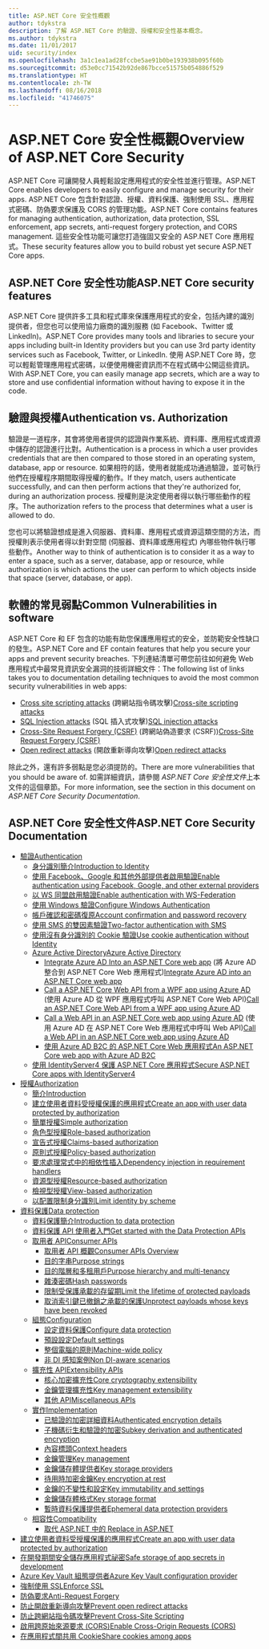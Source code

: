 ```yaml
---
title: ASP.NET Core 安全性概觀
author: tdykstra
description: 了解 ASP.NET Core 的驗證、授權和安全性基本概念。
ms.author: tdykstra
ms.date: 11/01/2017
uid: security/index
ms.openlocfilehash: 3a1c1ea1ad28fccbe5ae91b0be193938b095f60b
ms.sourcegitcommit: d53e0cc71542b92de867bcce51575b054886f529
ms.translationtype: HT
ms.contentlocale: zh-TW
ms.lasthandoff: 08/16/2018
ms.locfileid: "41746075"
---
```

# <a name="overview-of-aspnet-core-security"></a><span data-ttu-id="83abf-103">ASP.NET Core 安全性概觀</span><span class="sxs-lookup"><span data-stu-id="83abf-103">Overview of ASP.NET Core Security</span></span>

<span data-ttu-id="83abf-104">ASP.NET Core 可讓開發人員輕鬆設定應用程式的安全性並進行管理。</span><span class="sxs-lookup"><span data-stu-id="83abf-104">ASP.NET Core enables developers to easily configure and manage security for their apps.</span></span> <span data-ttu-id="83abf-105">ASP.NET Core 包含針對認證、授權、資料保護、強制使用 SSL、應用程式密碼、防偽要求保護及 CORS 的管理功能。</span><span class="sxs-lookup"><span data-stu-id="83abf-105">ASP.NET Core contains features for managing authentication, authorization, data protection, SSL enforcement, app secrets, anti-request forgery protection, and CORS management.</span></span> <span data-ttu-id="83abf-106">這些安全性功能可讓您打造強固又安全的 ASP.NET Core 應用程式。</span><span class="sxs-lookup"><span data-stu-id="83abf-106">These security features allow you to build robust yet secure ASP.NET Core apps.</span></span>

## <a name="aspnet-core-security-features"></a><span data-ttu-id="83abf-107">ASP.NET Core 安全性功能</span><span class="sxs-lookup"><span data-stu-id="83abf-107">ASP.NET Core security features</span></span>

<span data-ttu-id="83abf-108">ASP.NET Core 提供許多工具和程式庫來保護應用程式的安全，包括內建的識別提供者，但您也可以使用協力廠商的識別服務 (如 Facebook、Twitter 或 LinkedIn)。</span><span class="sxs-lookup"><span data-stu-id="83abf-108">ASP.NET Core provides many tools and libraries to secure your apps including built-in Identity providers but you can use 3rd party identity services such as Facebook, Twitter, or LinkedIn.</span></span> <span data-ttu-id="83abf-109">使用 ASP.NET Core 時，您可以輕鬆管理應用程式密碼，以便使用機密資訊而不在程式碼中公開這些資訊。</span><span class="sxs-lookup"><span data-stu-id="83abf-109">With ASP.NET Core, you can easily manage app secrets, which are a way to store and use confidential information without having to expose it in the code.</span></span>

## <a name="authentication-vs-authorization"></a><span data-ttu-id="83abf-110">驗證與授權</span><span class="sxs-lookup"><span data-stu-id="83abf-110">Authentication vs. Authorization</span></span>

<span data-ttu-id="83abf-111">驗證是一道程序，其會將使用者提供的認證與作業系統、資料庫、應用程式或資源中儲存的認證進行比對。</span><span class="sxs-lookup"><span data-stu-id="83abf-111">Authentication is a process in which a user provides credentials that are then compared to those stored in an operating system, database, app or resource.</span></span> <span data-ttu-id="83abf-112">如果相符的話，使用者就能成功通過驗證，並可執行他們在授權程序期間取得授權的動作。</span><span class="sxs-lookup"><span data-stu-id="83abf-112">If they match, users authenticate successfully, and can then perform actions that they're authorized for, during an authorization process.</span></span> <span data-ttu-id="83abf-113">授權則是決定使用者得以執行哪些動作的程序。</span><span class="sxs-lookup"><span data-stu-id="83abf-113">The authorization refers to the process that determines what a user is allowed to do.</span></span>

<span data-ttu-id="83abf-114">您也可以將驗證想成是進入伺服器、資料庫、應用程式或資源這類空間的方法，而授權則表示使用者得以針對空間 (伺服器、資料庫或應用程式) 內哪些物件執行哪些動作。</span><span class="sxs-lookup"><span data-stu-id="83abf-114">Another way to think of authentication is to consider it as a way to enter a space, such as a server, database, app or resource, while authorization is which actions the user can perform to which objects inside that space (server, database, or app).</span></span>

## <a name="common-vulnerabilities-in-software"></a><span data-ttu-id="83abf-115">軟體的常見弱點</span><span class="sxs-lookup"><span data-stu-id="83abf-115">Common Vulnerabilities in software</span></span>

<span data-ttu-id="83abf-116">ASP.NET Core 和 EF 包含的功能有助您保護應用程式的安全，並防範安全性缺口的發生。</span><span class="sxs-lookup"><span data-stu-id="83abf-116">ASP.NET Core and EF contain features that help you secure your apps and prevent security breaches.</span></span> <span data-ttu-id="83abf-117">下列連結清單可帶您前往如何避免 Web 應用程式中最常見資訊安全漏洞的技術詳細文件：</span><span class="sxs-lookup"><span data-stu-id="83abf-117">The following list of links takes you to documentation detailing techniques to avoid the most common security vulnerabilities in web apps:</span></span>

* <span data-ttu-id="83abf-118">[Cross site scripting attacks](xref:security/cross-site-scripting) (跨網站指令碼攻擊)</span><span class="sxs-lookup"><span data-stu-id="83abf-118">[Cross-site scripting attacks](xref:security/cross-site-scripting)</span></span>
* <span data-ttu-id="83abf-119">[SQL Injection attacks](https://docs.microsoft.com/ef/core/querying/raw-sql) (SQL 插入式攻擊)</span><span class="sxs-lookup"><span data-stu-id="83abf-119">[SQL injection attacks](https://docs.microsoft.com/ef/core/querying/raw-sql)</span></span>
* <span data-ttu-id="83abf-120">[Cross-Site Request Forgery (CSRF)](xref:security/anti-request-forgery) (跨網站偽造要求 (CSRF))</span><span class="sxs-lookup"><span data-stu-id="83abf-120">[Cross-Site Request Forgery (CSRF)](xref:security/anti-request-forgery)</span></span>
* <span data-ttu-id="83abf-121">[Open redirect attacks](xref:security/preventing-open-redirects) (開啟重新導向攻擊)</span><span class="sxs-lookup"><span data-stu-id="83abf-121">[Open redirect attacks](xref:security/preventing-open-redirects)</span></span>

<span data-ttu-id="83abf-122">除此之外，還有許多弱點是您必須提防的。</span><span class="sxs-lookup"><span data-stu-id="83abf-122">There are more vulnerabilities that you should be aware of.</span></span> <span data-ttu-id="83abf-123">如需詳細資訊，請參閱 *ASP.NET Core 安全性文件*上本文件的這個章節。</span><span class="sxs-lookup"><span data-stu-id="83abf-123">For more information, see the section in this document on *ASP.NET Core Security Documentation*.</span></span>

## <a name="aspnet-core-security-documentation"></a><span data-ttu-id="83abf-124">ASP.NET Core 安全性文件</span><span class="sxs-lookup"><span data-stu-id="83abf-124">ASP.NET Core Security Documentation</span></span>

*   [<span data-ttu-id="83abf-125">驗證</span><span class="sxs-lookup"><span data-stu-id="83abf-125">Authentication</span></span>](xref:security/authentication/index)
    *   [<span data-ttu-id="83abf-126">身分識別簡介</span><span class="sxs-lookup"><span data-stu-id="83abf-126">Introduction to Identity</span></span>](xref:security/authentication/identity)
    *   [<span data-ttu-id="83abf-127">使用 Facebook、Google 和其他外部提供者啟用驗證</span><span class="sxs-lookup"><span data-stu-id="83abf-127">Enable authentication using Facebook, Google, and other external providers</span></span>](xref:security/authentication/social/index)
    *   [<span data-ttu-id="83abf-128">以 WS 同盟啟用驗證</span><span class="sxs-lookup"><span data-stu-id="83abf-128">Enable authentication with WS-Federation</span></span>](xref:security/authentication/ws-federation)
    * [<span data-ttu-id="83abf-129">使用 Windows 驗證</span><span class="sxs-lookup"><span data-stu-id="83abf-129">Configure Windows Authentication</span></span>](xref:security/authentication/windowsauth)
    *   [<span data-ttu-id="83abf-130">帳戶確認和密碼復原</span><span class="sxs-lookup"><span data-stu-id="83abf-130">Account confirmation and password recovery</span></span>](xref:security/authentication/accconfirm)
    *   [<span data-ttu-id="83abf-131">使用 SMS 的雙因素驗證</span><span class="sxs-lookup"><span data-stu-id="83abf-131">Two-factor authentication with SMS</span></span>](xref:security/authentication/2fa)
    *   [<span data-ttu-id="83abf-132">使用沒有身分識別的 Cookie 驗證</span><span class="sxs-lookup"><span data-stu-id="83abf-132">Use cookie authentication without Identity</span></span>](xref:security/authentication/cookie)
    *   [<span data-ttu-id="83abf-133">Azure Active Directory</span><span class="sxs-lookup"><span data-stu-id="83abf-133">Azure Active Directory</span></span>](xref:security/authentication/azure-active-directory/index)
        *   <span data-ttu-id="83abf-134">[Integrate Azure AD Into an ASP.NET Core web app](https://azure.microsoft.com/documentation/samples/active-directory-dotnet-webapp-openidconnect-aspnetcore/) (將 Azure AD 整合到 ASP.NET Core Web 應用程式)</span><span class="sxs-lookup"><span data-stu-id="83abf-134">[Integrate Azure AD into an ASP.NET Core web app](https://azure.microsoft.com/documentation/samples/active-directory-dotnet-webapp-openidconnect-aspnetcore/)</span></span>
        *   <span data-ttu-id="83abf-135">[Call a ASP.NET Core Web API from a WPF app using Azure AD](https://azure.microsoft.com/documentation/samples/active-directory-dotnet-native-aspnetcore/) (使用 Azure AD 從 WPF 應用程式呼叫 ASP.NET Core Web API)</span><span class="sxs-lookup"><span data-stu-id="83abf-135">[Call an ASP.NET Core Web API from a WPF app using Azure AD](https://azure.microsoft.com/documentation/samples/active-directory-dotnet-native-aspnetcore/)</span></span>
        *   <span data-ttu-id="83abf-136">[Call a Web API in an ASP.NET Core web app using Azure AD](https://azure.microsoft.com/documentation/samples/active-directory-dotnet-webapp-webapi-openidconnect-aspnetcore/) (使用 Azure AD 在 ASP.NET Core Web 應用程式中呼叫 Web API)</span><span class="sxs-lookup"><span data-stu-id="83abf-136">[Call a Web API in an ASP.NET Core web app using Azure AD](https://azure.microsoft.com/documentation/samples/active-directory-dotnet-webapp-webapi-openidconnect-aspnetcore/)</span></span>
        *   [<span data-ttu-id="83abf-137">使用 Azure AD B2C 的 ASP.NET Core Web 應用程式</span><span class="sxs-lookup"><span data-stu-id="83abf-137">An ASP.NET Core web app with Azure AD B2C</span></span>](https://azure.microsoft.com/resources/samples/active-directory-b2c-dotnetcore-webapp/)
    *   [<span data-ttu-id="83abf-138">使用 IdentityServer4 保護 ASP.NET Core 應用程式</span><span class="sxs-lookup"><span data-stu-id="83abf-138">Secure ASP.NET Core apps with IdentityServer4</span></span>](https://identityserver4.readthedocs.io)
*   [<span data-ttu-id="83abf-139">授權</span><span class="sxs-lookup"><span data-stu-id="83abf-139">Authorization</span></span>](xref:security/authorization/index)
    *   [<span data-ttu-id="83abf-140">簡介</span><span class="sxs-lookup"><span data-stu-id="83abf-140">Introduction</span></span>](xref:security/authorization/introduction)
    *   [<span data-ttu-id="83abf-141">建立使用者資料受授權保護的應用程式</span><span class="sxs-lookup"><span data-stu-id="83abf-141">Create an app with user data protected by authorization</span></span>](xref:security/authorization/secure-data)
    *   [<span data-ttu-id="83abf-142">簡單授權</span><span class="sxs-lookup"><span data-stu-id="83abf-142">Simple authorization</span></span>](xref:security/authorization/simple)
    *   [<span data-ttu-id="83abf-143">角色型授權</span><span class="sxs-lookup"><span data-stu-id="83abf-143">Role-based authorization</span></span>](xref:security/authorization/roles)
    *   [<span data-ttu-id="83abf-144">宣告式授權</span><span class="sxs-lookup"><span data-stu-id="83abf-144">Claims-based authorization</span></span>](xref:security/authorization/claims)
    *   [<span data-ttu-id="83abf-145">原則式授權</span><span class="sxs-lookup"><span data-stu-id="83abf-145">Policy-based authorization</span></span>](xref:security/authorization/policies)
    *   [<span data-ttu-id="83abf-146">要求處理常式中的相依性插入</span><span class="sxs-lookup"><span data-stu-id="83abf-146">Dependency injection in requirement handlers</span></span>](xref:security/authorization/dependencyinjection)
    *   [<span data-ttu-id="83abf-147">資源型授權</span><span class="sxs-lookup"><span data-stu-id="83abf-147">Resource-based authorization</span></span>](xref:security/authorization/resourcebased)
    *   [<span data-ttu-id="83abf-148">檢視型授權</span><span class="sxs-lookup"><span data-stu-id="83abf-148">View-based authorization</span></span>](xref:security/authorization/views)
    *   [<span data-ttu-id="83abf-149">以配置限制身分識別</span><span class="sxs-lookup"><span data-stu-id="83abf-149">Limit identity by scheme</span></span>](xref:security/authorization/limitingidentitybyscheme)
*   [<span data-ttu-id="83abf-150">資料保護</span><span class="sxs-lookup"><span data-stu-id="83abf-150">Data protection</span></span>](xref:security/data-protection/index)
    *   [<span data-ttu-id="83abf-151">資料保護簡介</span><span class="sxs-lookup"><span data-stu-id="83abf-151">Introduction to data protection</span></span>](xref:security/data-protection/introduction)
    *   [<span data-ttu-id="83abf-152">資料保護 API 使用者入門</span><span class="sxs-lookup"><span data-stu-id="83abf-152">Get started with the Data Protection APIs</span></span>](xref:security/data-protection/using-data-protection)
    *   [<span data-ttu-id="83abf-153">取用者 API</span><span class="sxs-lookup"><span data-stu-id="83abf-153">Consumer APIs</span></span>](xref:security/data-protection/consumer-apis/index)
        *   [<span data-ttu-id="83abf-154">取用者 API 概觀</span><span class="sxs-lookup"><span data-stu-id="83abf-154">Consumer APIs Overview</span></span>](xref:security/data-protection/consumer-apis/overview)
        *   [<span data-ttu-id="83abf-155">目的字串</span><span class="sxs-lookup"><span data-stu-id="83abf-155">Purpose strings</span></span>](xref:security/data-protection/consumer-apis/purpose-strings)
        *   [<span data-ttu-id="83abf-156">目的階層和多租用戶</span><span class="sxs-lookup"><span data-stu-id="83abf-156">Purpose hierarchy and multi-tenancy</span></span>](xref:security/data-protection/consumer-apis/purpose-strings-multitenancy)
        *   [<span data-ttu-id="83abf-157">雜湊密碼</span><span class="sxs-lookup"><span data-stu-id="83abf-157">Hash passwords</span></span>](xref:security/data-protection/consumer-apis/password-hashing)
        *   [<span data-ttu-id="83abf-158">限制受保護承載的存留期</span><span class="sxs-lookup"><span data-stu-id="83abf-158">Limit the lifetime of protected payloads</span></span>](xref:security/data-protection/consumer-apis/limited-lifetime-payloads)
        *   [<span data-ttu-id="83abf-159">取消索引鍵已撤銷之承載的保護</span><span class="sxs-lookup"><span data-stu-id="83abf-159">Unprotect payloads whose keys have been revoked</span></span>](xref:security/data-protection/consumer-apis/dangerous-unprotect)
    *   [<span data-ttu-id="83abf-160">組態</span><span class="sxs-lookup"><span data-stu-id="83abf-160">Configuration</span></span>](xref:security/data-protection/configuration/index)
        *   [<span data-ttu-id="83abf-161">設定資料保護</span><span class="sxs-lookup"><span data-stu-id="83abf-161">Configure data protection</span></span>](xref:security/data-protection/configuration/overview)
        *   [<span data-ttu-id="83abf-162">預設設定</span><span class="sxs-lookup"><span data-stu-id="83abf-162">Default settings</span></span>](xref:security/data-protection/configuration/default-settings)
        *   [<span data-ttu-id="83abf-163">整個電腦的原則</span><span class="sxs-lookup"><span data-stu-id="83abf-163">Machine-wide policy</span></span>](xref:security/data-protection/configuration/machine-wide-policy)
        *   [<span data-ttu-id="83abf-164">非 DI 感知案例</span><span class="sxs-lookup"><span data-stu-id="83abf-164">Non DI-aware scenarios</span></span>](xref:security/data-protection/configuration/non-di-scenarios)
    *   [<span data-ttu-id="83abf-165">擴充性 API</span><span class="sxs-lookup"><span data-stu-id="83abf-165">Extensibility APIs</span></span>](xref:security/data-protection/extensibility/index)
        *   [<span data-ttu-id="83abf-166">核心加密擴充性</span><span class="sxs-lookup"><span data-stu-id="83abf-166">Core cryptography extensibility</span></span>](xref:security/data-protection/extensibility/core-crypto)
        *   [<span data-ttu-id="83abf-167">金鑰管理擴充性</span><span class="sxs-lookup"><span data-stu-id="83abf-167">Key management extensibility</span></span>](xref:security/data-protection/extensibility/key-management)
        *   [<span data-ttu-id="83abf-168">其他 API</span><span class="sxs-lookup"><span data-stu-id="83abf-168">Miscellaneous APIs</span></span>](xref:security/data-protection/extensibility/misc-apis)
    *   [<span data-ttu-id="83abf-169">實作</span><span class="sxs-lookup"><span data-stu-id="83abf-169">Implementation</span></span>](xref:security/data-protection/implementation/index)
        *   [<span data-ttu-id="83abf-170">已驗證的加密詳細資料</span><span class="sxs-lookup"><span data-stu-id="83abf-170">Authenticated encryption details</span></span>](xref:security/data-protection/implementation/authenticated-encryption-details)
        *   [<span data-ttu-id="83abf-171">子機碼衍生和驗證的加密</span><span class="sxs-lookup"><span data-stu-id="83abf-171">Subkey derivation and authenticated encryption</span></span>](xref:security/data-protection/implementation/subkeyderivation)
        *   [<span data-ttu-id="83abf-172">內容標頭</span><span class="sxs-lookup"><span data-stu-id="83abf-172">Context headers</span></span>](xref:security/data-protection/implementation/context-headers)
        *   [<span data-ttu-id="83abf-173">金鑰管理</span><span class="sxs-lookup"><span data-stu-id="83abf-173">Key management</span></span>](xref:security/data-protection/implementation/key-management)
        *   [<span data-ttu-id="83abf-174">金鑰儲存體提供者</span><span class="sxs-lookup"><span data-stu-id="83abf-174">Key storage providers</span></span>](xref:security/data-protection/implementation/key-storage-providers)
        *   [<span data-ttu-id="83abf-175">待用時加密金鑰</span><span class="sxs-lookup"><span data-stu-id="83abf-175">Key encryption at rest</span></span>](xref:security/data-protection/implementation/key-encryption-at-rest)
        *   [<span data-ttu-id="83abf-176">金鑰的不變性和設定</span><span class="sxs-lookup"><span data-stu-id="83abf-176">Key immutability and settings</span></span>](xref:security/data-protection/implementation/key-immutability)
        *   [<span data-ttu-id="83abf-177">金鑰儲存體格式</span><span class="sxs-lookup"><span data-stu-id="83abf-177">Key storage format</span></span>](xref:security/data-protection/implementation/key-storage-format)
        *   [<span data-ttu-id="83abf-178">暫時資料保護提供者</span><span class="sxs-lookup"><span data-stu-id="83abf-178">Ephemeral data protection providers</span></span>](xref:security/data-protection/implementation/key-storage-ephemeral)
    *   [<span data-ttu-id="83abf-179">相容性</span><span class="sxs-lookup"><span data-stu-id="83abf-179">Compatibility</span></span>](xref:security/data-protection/compatibility/index)
        *   [<span data-ttu-id="83abf-180">取代 ASP.NET 中的 <machineKey></span><span class="sxs-lookup"><span data-stu-id="83abf-180">Replace <machineKey> in ASP.NET</span></span>](xref:security/data-protection/compatibility/replacing-machinekey)
*   [<span data-ttu-id="83abf-181">建立使用者資料受授權保護的應用程式</span><span class="sxs-lookup"><span data-stu-id="83abf-181">Create an app with user data protected by authorization</span></span>](xref:security/authorization/secure-data)
*   [<span data-ttu-id="83abf-182">在開發期間安全儲存應用程式祕密</span><span class="sxs-lookup"><span data-stu-id="83abf-182">Safe storage of app secrets in development</span></span>](xref:security/app-secrets)
*   [<span data-ttu-id="83abf-183">Azure Key Vault 組態提供者</span><span class="sxs-lookup"><span data-stu-id="83abf-183">Azure Key Vault configuration provider</span></span>](xref:security/key-vault-configuration)
*   [<span data-ttu-id="83abf-184">強制使用 SSL</span><span class="sxs-lookup"><span data-stu-id="83abf-184">Enforce SSL</span></span>](xref:security/enforcing-ssl)
*   [<span data-ttu-id="83abf-185">防偽要求</span><span class="sxs-lookup"><span data-stu-id="83abf-185">Anti-Request Forgery</span></span>](xref:security/anti-request-forgery)
*   [<span data-ttu-id="83abf-186">防止開啟重新導向攻擊</span><span class="sxs-lookup"><span data-stu-id="83abf-186">Prevent open redirect attacks</span></span>](xref:security/preventing-open-redirects)
*   [<span data-ttu-id="83abf-187">防止跨網站指令碼攻擊</span><span class="sxs-lookup"><span data-stu-id="83abf-187">Prevent Cross-Site Scripting</span></span>](xref:security/cross-site-scripting)
*   [<span data-ttu-id="83abf-188">啟用跨原始來源要求 (CORS)</span><span class="sxs-lookup"><span data-stu-id="83abf-188">Enable Cross-Origin Requests (CORS)</span></span>](xref:security/cors)
*   [<span data-ttu-id="83abf-189">在應用程式間共用 Cookie</span><span class="sxs-lookup"><span data-stu-id="83abf-189">Share cookies among apps</span></span>](xref:security/cookie-sharing)
